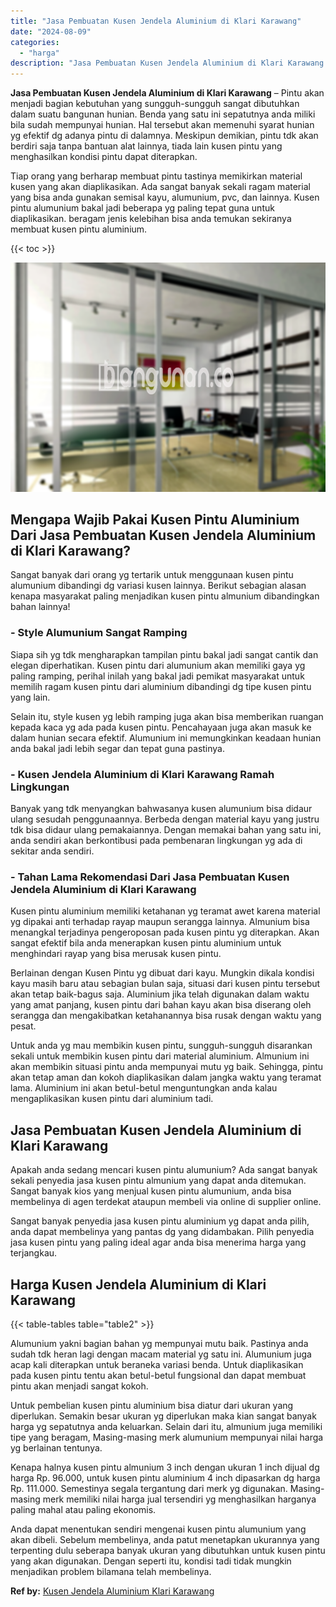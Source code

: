 ```yaml
---
title: "Jasa Pembuatan Kusen Jendela Aluminium di Klari Karawang"
date: "2024-08-09"
categories: 
  - "harga"
description: "Jasa Pembuatan Kusen Jendela Aluminium di Klari Karawang. Anda dapat menentukan sendiri mengenai kusen pintu alumunium yang akan dibeli. Sebelum membelinya,..."
---
```


**Jasa Pembuatan Kusen Jendela Aluminium di Klari Karawang** – Pintu akan menjadi bagian kebutuhan yang sungguh-sungguh sangat dibutuhkan dalam suatu bangunan hunian. Benda yang satu ini sepatutnya anda miliki bila sudah mempunyai hunian. Hal tersebut akan memenuhi syarat hunian yg efektif dg adanya pintu di dalamnya. Meskipun demikian, pintu tdk akan berdiri saja tanpa bantuan alat lainnya, tiada lain kusen pintu yang menghasilkan kondisi pintu dapat diterapkan.

Tiap orang yang berharap membuat pintu tastinya memikirkan material kusen yang akan diaplikasikan. Ada sangat banyak sekali ragam material yang bisa anda gunakan semisal kayu, alumunium, pvc, dan lainnya. Kusen pintu alumunium bakal jadi beberapa yg paling tepat guna untuk diaplikasikan. beragam jenis kelebihan bisa anda temukan sekiranya membuat kusen pintu aluminium.

{{< toc >}}

![Jasa Pembuatan Kusen Jendela Aluminium di Klari Karawang](/images/harga-kusen-jendela-alumunium-43.png)

## Mengapa Wajib Pakai Kusen Pintu Aluminium Dari Jasa Pembuatan Kusen Jendela Aluminium di Klari Karawang?

Sangat banyak dari orang yg tertarik untuk menggunaan kusen pintu alumunium dibandingi dg variasi kusen lainnya. Berikut sebagian alasan kenapa masyarakat paling menjadikan kusen pintu almunium dibandingkan bahan lainnya!

### \- Style Alumunium Sangat Ramping

Siapa sih yg tdk mengharapkan tampilan pintu bakal jadi sangat cantik dan elegan diperhatikan. Kusen pintu dari alumunium akan memiliki gaya yg paling ramping, perihal inilah yang bakal jadi pemikat masyarakat untuk memilih ragam kusen pintu dari aluminium dibandingi dg tipe kusen pintu yang lain.

Selain itu, style kusen yg lebih ramping juga akan bisa memberikan ruangan kepada kaca yg ada pada kusen pintu. Pencahayaan juga akan masuk ke dalam hunian secara efektif. Alumunium ini memungkinkan keadaan hunian anda bakal jadi lebih segar dan tepat guna pastinya.

### \- Kusen Jendela Aluminium di Klari Karawang Ramah Lingkungan

Banyak yang tdk menyangkan bahwasanya kusen alumunium bisa didaur ulang sesudah penggunaannya. Berbeda dengan material kayu yang justru tdk bisa didaur ulang pemakaiannya. Dengan memakai bahan yang satu ini, anda sendiri akan berkontibusi pada pembenaran lingkungan yg ada di sekitar anda sendiri.

### \- Tahan Lama Rekomendasi Dari Jasa Pembuatan Kusen Jendela Aluminium di Klari Karawang

Kusen pintu aluminium memiliki ketahanan yg teramat awet karena material yg dipakai anti terhadap rayap maupun serangga lainnya. Almunium bisa menangkal terjadinya pengeroposan pada kusen pintu yg diterapkan. Akan sangat efektif bila anda menerapkan kusen pintu aluminium untuk menghindari rayap yang bisa merusak kusen pintu.

Berlainan dengan Kusen Pintu yg dibuat dari kayu. Mungkin dikala kondisi kayu masih baru atau sebagian bulan saja, situasi dari kusen pintu tersebut akan tetap baik-bagus saja. Aluminium jika telah digunakan dalam waktu yang amat panjang, kusen pintu dari bahan kayu akan bisa diserang oleh serangga dan mengakibatkan ketahanannya bisa rusak dengan waktu yang pesat.

Untuk anda yg mau membikin kusen pintu, sungguh-sungguh disarankan sekali untuk membikin kusen pintu dari material aluminium. Almunium ini akan membikin situasi pintu anda mempunyai mutu yg baik. Sehingga, pintu akan tetap aman dan kokoh diaplikasikan dalam jangka waktu yang teramat lama. Aluminium ini akan betul-betul menguntungkan anda kalau mengaplikasikan kusen pintu dari aluminium tadi.

## Jasa Pembuatan Kusen Jendela Aluminium di Klari Karawang

Apakah anda sedang mencari kusen pintu alumunium? Ada sangat banyak sekali penyedia jasa kusen pintu almunium yang dapat anda ditemukan. Sangat banyak kios yang menjual kusen pintu alumunium, anda bisa membelinya di agen terdekat ataupun membeli via online di supplier online.

Sangat banyak penyedia jasa kusen pintu aluminium yg dapat anda pilih, anda dapat membelinya yang pantas dg yang didambakan. Pilih penyedia jasa kusen pintu yang paling ideal agar anda bisa menerima harga yang terjangkau.

## Harga Kusen Jendela Aluminium di Klari Karawang

{{< table-tables table="table2" >}}

Alumunium yakni bagian bahan yg mempunyai mutu baik. Pastinya anda sudah tdk heran lagi dengan macam material yg satu ini. Alumunium juga acap kali diterapkan untuk beraneka variasi benda. Untuk diaplikasikan pada kusen pintu tentu akan betul-betul fungsional dan dapat membuat pintu akan menjadi sangat kokoh.

Untuk pembelian kusen pintu aluminium bisa diatur dari ukuran yang diperlukan. Semakin besar ukuran yg diperlukan maka kian sangat banyak harga yg sepatutnya anda keluarkan. Selain dari itu, almunium juga memiliki tipe yang beragam, Masing-masing merk alumunium mempunyai nilai harga yg berlainan tentunya.

Kenapa halnya kusen pintu almunium 3 inch dengan ukuran 1 inch dijual dg harga Rp. 96.000, untuk kusen pintu aluminium 4 inch dipasarkan dg harga Rp. 111.000. Semestinya segala tergantung dari merk yg digunakan. Masing-masing merk memiliki nilai harga jual tersendiri yg menghasilkan harganya paling mahal atau paling ekonomis.

Anda dapat menentukan sendiri mengenai kusen pintu alumunium yang akan dibeli. Sebelum membelinya, anda patut menetapkan ukurannya yang terpenting dulu seberapa banyak ukuran yang dibutuhkan untuk kusen pintu yang akan digunakan. Dengan seperti itu, kondisi tadi tidak mungkin menjadikan problem bilamana telah membelinya.

**Ref by:** [Kusen Jendela Aluminium Klari Karawang](https://id.wikipedia.org/wiki/Kusen)
